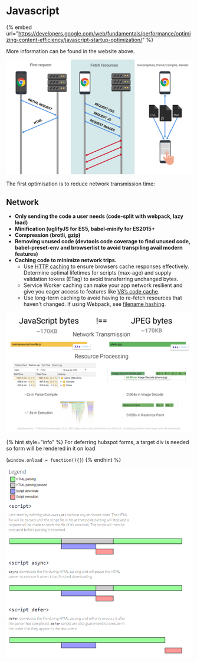 # Javascript

{% embed url="https://developers.google.com/web/fundamentals/performance/optimizing-content-efficiency/javascript-startup-optimization/" %}

More information can be found in the website above.

![](../../../.gitbook/assets/image%20%2811%29.png)

The first optimisation is to reduce network transmission time:

## Network

* **Only sending the code a user needs \(code-split with webpack, lazy load\)**
* **Minification \(uglifyJS for ES5, babel-minify for ES2015+**
* **Compression \(brotli, gzip\)**
* **Removing unused code \(devtools code coverage to find unused code, babel-preset-env and browserlist to avoid transpiling avail modern features\)**
* **Caching code to minimize network trips.**
  * Use [HTTP caching](https://developers.google.com/web/fundamentals/performance/optimizing-content-efficiency/http-caching) to ensure browsers cache responses effectively. Determine optimal lifetimes for scripts \(max-age\) and supply validation tokens \(ETag\) to avoid transferring unchanged bytes.
  * Service Worker caching can make your app network resilient and give you eager access to features like [V8’s code cache](https://v8project.blogspot.com/2015/07/code-caching.html).
  * Use long-term caching to avoid having to re-fetch resources that haven't changed. If using Webpack, see [filename hashing](https://webpack.js.org/guides/caching/).

![Scripts take longer to parse and execute](../../../.gitbook/assets/image%20%2825%29.png)

{% hint style="info" %}
For deferring hubspot forms, a target div is needed so form will be rendered in it on load 

\(`window.onload = function(){}`\)
{% endhint %}



![](../../../.gitbook/assets/image%20%283%29.png)

